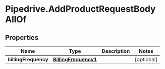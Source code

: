 # Pipedrive.AddProductRequestBodyAllOf

## Properties

Name | Type | Description | Notes
------------ | ------------- | ------------- | -------------
**billingFrequency** | [**BillingFrequency1**](BillingFrequency1.md) |  | [optional] 


